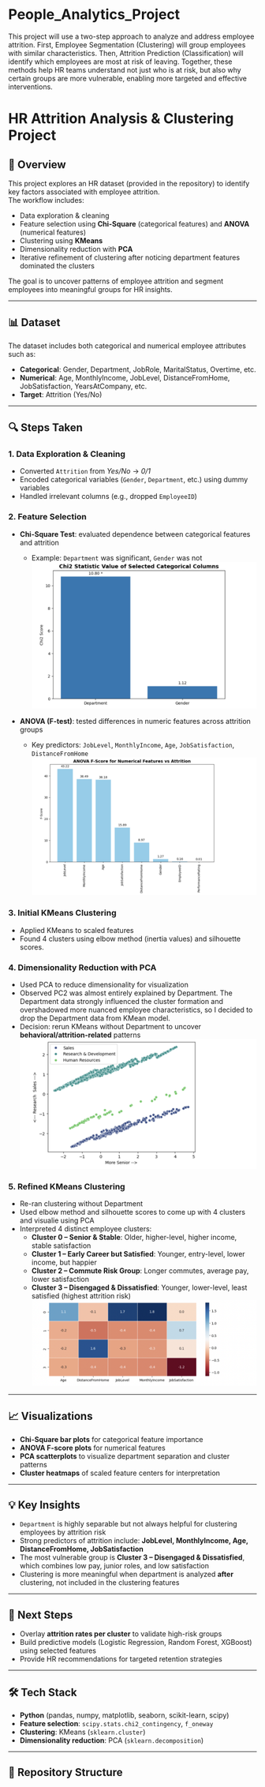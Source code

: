 # People_Analytics_Project
This project will use a two-step approach to analyze and address employee attrition. First, Employee Segmentation (Clustering) will group employees with similar characteristics. Then, Attrition Prediction (Classification) will identify which employees are most at risk of leaving. Together, these methods help HR teams understand not just who is at risk, but also why certain groups are more vulnerable, enabling more targeted and effective interventions.

# HR Attrition Analysis & Clustering Project

## 📌 Overview
This project explores an HR dataset (provided in the repository) to identify key factors associated with employee attrition.  
The workflow includes:
- Data exploration & cleaning
- Feature selection using **Chi-Square** (categorical features) and **ANOVA** (numerical features)
- Clustering using **KMeans**
- Dimensionality reduction with **PCA**
- Iterative refinement of clustering after noticing department features dominated the clusters

The goal is to uncover patterns of employee attrition and segment employees into meaningful groups for HR insights.

---

## 📊 Dataset
The dataset includes both categorical and numerical employee attributes such as:
- **Categorical**: Gender, Department, JobRole, MaritalStatus, Overtime, etc.
- **Numerical**: Age, MonthlyIncome, JobLevel, DistanceFromHome, JobSatisfaction, YearsAtCompany, etc.
- **Target**: Attrition (Yes/No)

---

## 🔍 Steps Taken

### 1. Data Exploration & Cleaning
- Converted `Attrition` from *Yes/No* → *0/1*
- Encoded categorical variables (`Gender`, `Department`, etc.) using dummy variables
- Handled irrelevant columns (e.g., dropped `EmployeeID`)

### 2. Feature Selection
- **Chi-Square Test**: evaluated dependence between categorical features and attrition  
  - Example: `Department` was significant, `Gender` was not  
  ![Chi-Square Feature Importance](output/chi_square.png)

- **ANOVA (F-test)**: tested differences in numeric features across attrition groups  
  - Key predictors: `JobLevel`, `MonthlyIncome`, `Age`, `JobSatisfaction`, `DistanceFromHome`  
  ![ANOVA F-scores](output/anova.png)

### 3. Initial KMeans Clustering
- Applied KMeans to scaled features
- Found 4 clusters using elbow method (inertia values) and silhouette scores.

### 4. Dimensionality Reduction with PCA
- Used PCA to reduce dimensionality for visualization
- Observed PC2 was almost entirely explained by Department. The Department data strongly influenced the cluster formation and overshadowed more nuanced employee characteristics, so I decided to drop the Department data from KMean model.
- Decision: rerun KMeans without Department to uncover **behavioral/attrition-related** patterns  
  ![PCA Department Overlay](output/department.png)

### 5. Refined KMeans Clustering
- Re-ran clustering without Department
- Used elbow method and silhouette scores to come up with 4 clusters and visualie using PCA
- Interpreted 4 distinct employee clusters:
  - **Cluster 0 – Senior & Stable**: Older, higher-level, higher income, stable satisfaction  
  - **Cluster 1 – Early Career but Satisfied**: Younger, entry-level, lower income, but happier  
  - **Cluster 2 – Commute Risk Group**: Longer commutes, average pay, lower satisfaction  
  - **Cluster 3 – Disengaged & Dissatisfied**: Younger, lower-level, least satisfied (highest attrition risk)  
  ![Cluster Heatmap](output/kmean4_v2.png)

---

## 📈 Visualizations
- **Chi-Square bar plots** for categorical feature importance  
- **ANOVA F-score plots** for numerical features  
- **PCA scatterplots** to visualize department separation and cluster patterns  
- **Cluster heatmaps** of scaled feature centers for interpretation  

---

## 💡 Key Insights
- `Department` is highly separable but not always helpful for clustering employees by attrition risk  
- Strong predictors of attrition include: **JobLevel, MonthlyIncome, Age, DistanceFromHome, JobSatisfaction**  
- The most vulnerable group is **Cluster 3 – Disengaged & Dissatisfied**, which combines low pay, junior roles, and low satisfaction  
- Clustering is more meaningful when department is analyzed **after** clustering, not included in the clustering features

---

## 🚀 Next Steps
- Overlay **attrition rates per cluster** to validate high-risk groups  
- Build predictive models (Logistic Regression, Random Forest, XGBoost) using selected features  
- Provide HR recommendations for targeted retention strategies  

---

## 🛠️ Tech Stack
- **Python** (pandas, numpy, matplotlib, seaborn, scikit-learn, scipy)
- **Feature selection**: `scipy.stats.chi2_contingency`, `f_oneway`
- **Clustering**: KMeans (`sklearn.cluster`)
- **Dimensionality reduction**: PCA (`sklearn.decomposition`)

---

## 📂 Repository Structure
